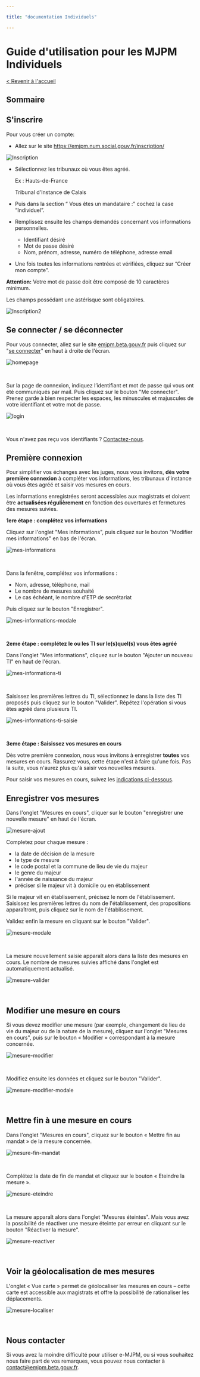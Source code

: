 ```yaml
---

title: "documentation Individuels"

---
```


# Guide d'utilisation pour les MJPM Individuels

[< Revenir à l'accueil](https://emjpm-doc.num.social.gouv.fr/)

## Sommaire

## S'inscrire

Pour vous créer un compte:

- Allez sur le site https://emjpm.num.social.gouv.fr/inscription/

![Inscription](/static/images/Inscription.png)

- Sélectionnez les tribunaux où vous êtes agréé.

    Ex : 	Hauts-de-France
    
    Tribunal d'Instance de Calais

- Puis dans la section “ Vous êtes un mandataire :” cochez la case “Individuel”.

- Remplissez ensuite les champs demandés concernant vos informations personnelles. 
    - Identifiant désiré
    - Mot de passe désiré
    - Nom, prénom, adresse, numéro de téléphone, adresse email

- Une fois toutes les informations rentrées et vérifiées, cliquez sur “Créer mon compte”.

**Attention:** 
Votre mot de passe doit être composé de 10 caractères minimum.
    
Les champs possédant une astérisque sont obligatoires.

![Inscription2](/static/images/Inscription2.png)


## Se connecter / se déconnecter

Pour vous connecter, allez sur le site [emjpm.beta.gouv.fr](https://emjpm.beta.gouv.fr/) puis cliquez sur "[se connecter](https://emjpm.num.social.gouv.fr/)" en haut à droite de l'écran.

![homepage](/static/images/homepage.png)


&nbsp;

Sur la page de connexion, indiquez l’identifiant et mot de passe qui vous ont été communiqués par mail. Puis cliquez sur le bouton "Me connecter". Prenez garde à bien respecter les espaces, les minuscules et majuscules de votre identifiant et votre mot de passe.

![login](/static/images/login.png)


&nbsp;

Vous n'avez pas reçu vos identifiants ? [Contactez-nous](contact@emjpm.beta.gouv.fr).

## Première connexion

Pour simplifier vos échanges avec les juges, nous vous invitons, **dès votre première connexion** à compléter vos informations, les tribunaux d'instance où vous êtes agréé et saisir vos mesures en cours.

Les informations enregistrées seront accessibles aux magistrats et doivent être **actualisées régulièrement** en fonction des ouvertures et fermetures des mesures suivies.

**1ere étape : complétez vos informations** 

Cliquez sur l'onglet "Mes informations", puis cliquez sur le bouton "Modifier mes informations" en bas de l'écran.

![mes-informations](/static/images/individuels/mes-informations.png)


&nbsp;

Dans la fenêtre, complétez vos informations :

 - Nom, adresse, téléphone, mail
 - Le nombre de mesures souhaité
 - Le cas échéant, le nombre d'ETP de secrétariat
 
Puis cliquez sur le bouton "Enregistrer".
 
![mes-informations-modale](/static/images/individuels/mes-informations-modale.png)


&nbsp;  

**2eme étape : complétez le ou les TI sur le(s)quel(s) vous êtes agréé** 

Dans l'onglet "Mes informations", cliquez sur le bouton "Ajouter un nouveau TI" en haut de l'écran. 

![mes-informations-ti](/static/images/individuels/mes-informations-ti.png)


&nbsp;

Saisissez les premières lettres du TI, sélectionnez le dans la liste des TI proposés puis cliquez sur le bouton "Valider". Répétez l'opération si vous êtes agréé dans plusieurs TI.

![mes-informations-ti-saisie](/static/images/individuels/mes-informations-ti-saisie.png)


&nbsp;

**3eme étape : Saisissez vos mesures en cours** 

Dès votre première connexion, nous vous invitons à enregistrer **toutes** vos mesures en cours. Rassurez vous, cette étape n'est à faire qu'une fois. Pas la suite, vous n'aurez plus qu'à saisir vos nouvelles mesures.

Pour saisir vos mesures en cours, suivez les [indications ci-dessous](https://emjpm-doc.num.social.gouv.fr/individuels/#enregistrer-vos-mesures).


## Enregistrer vos mesures

Dans l'onglet "Mesures en cours", cliquer sur le bouton "enregistrer une nouvelle mesure" en haut de l'écran. 

![mesure-ajout](/static/images/individuels/mesure-ajout.png)

Completez pour chaque mesure :
 - la date de décision de la mesure
 - le type de mesure 
 - le code postal et la commune de lieu de vie du majeur
 - le genre du majeur
 - l'année de naissance du majeur
 - préciser si le majeur vit à domicile ou en établissement
 
Si le majeur vit en établissement, précisez le nom de l'établissement. Saisissez les premières lettres du nom de l'établissement, des propositions apparaîtront, puis cliquez sur le nom de l'établissement.

Validez enfin la mesure en cliquant sur le bouton "Valider".

![mesure-modale](/static/images/individuels/mesure-modale.png)
  

&nbsp;

La mesure nouvellement saisie apparaît alors dans la liste des mesures en cours. Le nombre de mesures suivies affiché dans l'onglet est automatiquement actualisé.

![mesure-valider](/static/images/individuels/mesure-valider.png)


&nbsp;

## Modifier une mesure en cours

Si vous devez modifier une mesure (par exemple, changement de lieu de vie du majeur ou de la nature de la mesure), cliquez sur l'onglet "Mesures en cours", puis sur le bouton « Modifier » correspondant à la mesure concernée.

![mesure-modifier](/static/images/individuels/mesure-modifier.png)


&nbsp;

Modifiez ensuite les données et cliquez sur le bouton "Valider".

![mesure-modifier-modale](/static/images/individuels/mesure-modifier-modale.png)
  

&nbsp;

## Mettre fin à une mesure en cours

Dans l'onglet "Mesures en cours", cliquez sur le bouton « Mettre fin au mandat » de la mesure concernée.

![mesure-fin-mandat](/static/images/individuels/mesure-fin-mandat.png)
  

&nbsp;

Complétez la date de fin de mandat et cliquez sur le bouton « Eteindre la mesure ».

![mesure-eteindre](/static/images/individuels/mesure-eteindre.png)
  

&nbsp;

La mesure apparaît alors dans l'onglet "Mesures éteintes". Mais vous avez la possibilité de réactiver une mesure éteinte par erreur en cliquant sur le bouton "Réactiver la mesure".

![mesure-reactiver](/static/images/individuels/mesure-reactiver.png)
  

&nbsp;

## Voir la géolocalisation de mes mesures

L'onglet « Vue carte » permet de géolocaliser les mesures en cours – cette carte est accessible aux magistrats et offre la possibilité de rationaliser les déplacements.

![mesure-localiser](/static/images/individuels/mesure-localiser.png)
  

&nbsp;

## Nous contacter

Si vous avez la moindre difficulté pour utiliser e-MJPM, ou si vous souhaitez nous faire part de vos remarques, vous pouvez nous contacter à [contact@emjpm.beta.gouv.fr](mailto:contact@emjpm.beta.gouv.fr).


